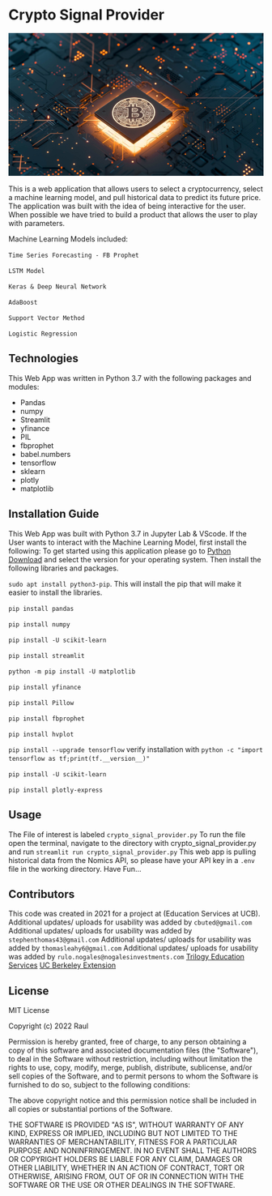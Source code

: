 # Crypto Signal Provider


![CRYPTO SIGNAL](images/crypto_image.jpg)


This is a web application that allows users to select a cryptocurrency, select a machine learning model, and pull historical data to predict its future price. The application was built with the idea of being interactive for the user. When possible we have tried to build a product that allows the user to play with parameters.  

Machine Learning Models included:

``` Time Series Forecasting - FB Prophet ```

``` LSTM Model ```

``` Keras & Deep Neural Network ```

``` AdaBoost ```

``` Support Vector Method ```

``` Logistic Regression ```


## Technologies

This Web App was written in Python 3.7 with the following packages and modules:

- Pandas
- numpy
- Streamlit
- yfinance
- PIL
- fbprophet
- babel.numbers
- tensorflow
- sklearn
- plotly
- matplotlib

## Installation Guide

This Web App was built with Python 3.7 in Jupyter Lab & VScode. If the User wants to interact with the Machine Learning Model, first install the following:
To get started using this application please go to [Python Download](https://www.python.org/downloads/) and select the version for your operating system. Then install the following libraries and packages.

``` sudo apt install python3-pip ```. This will install the pip that will make it easier to install the libraries.

``` pip install pandas ```

``` pip install numpy ```

``` pip install -U scikit-learn ```

``` pip install streamlit ```

``` python -m pip install -U matplotlib ```

``` pip install yfinance ```

``` pip install Pillow ```

``` pip install fbprophet ```

``` pip install hvplot ```

``` pip install --upgrade tensorflow ``` verify installation with ``` python -c "import tensorflow as tf;print(tf.__version__)" ```

``` pip install -U scikit-learn ```
  
``` pip install plotly-express ```


## Usage

The File of interest is labeled ``` crypto_signal_provider.py ```
To run the file open the terminal, navigate to the directory with crypto_signal_provider.py and run ``` streamlit run crypto_signal_provider.py ```
This web app is pulling historical data from the Nomics API, so please have your API key in a ``` .env ``` file in the working directory.
Have Fun...


## Contributors

This code was created in 2021 for a project at (Education Services at UCB). 
Additional updates/ uploads for usability was added by `cbuted@gmail.com`
Additional updates/ uploads for usability was added by `stephenthomas43@gmail.com`
Additional updates/ uploads for usability was added by `thomasleahy6@gmail.com`
Additional updates/ uploads for usability was added by `rulo.nogales@nogalesinvestments.com`
[Trilogy Education Services](https://www.trilogyed.com/)
[UC Berkeley Extension ](https://extension.berkeley.edu/)


## License

MIT License

Copyright (c) 2022 Raul 

Permission is hereby granted, free of charge, to any person obtaining a copy
of this software and associated documentation files (the "Software"), to deal
in the Software without restriction, including without limitation the rights
to use, copy, modify, merge, publish, distribute, sublicense, and/or sell
copies of the Software, and to permit persons to whom the Software is
furnished to do so, subject to the following conditions:

The above copyright notice and this permission notice shall be included in all
copies or substantial portions of the Software.

THE SOFTWARE IS PROVIDED "AS IS", WITHOUT WARRANTY OF ANY KIND, EXPRESS OR
IMPLIED, INCLUDING BUT NOT LIMITED TO THE WARRANTIES OF MERCHANTABILITY,
FITNESS FOR A PARTICULAR PURPOSE AND NONINFRINGEMENT. IN NO EVENT SHALL THE
AUTHORS OR COPYRIGHT HOLDERS BE LIABLE FOR ANY CLAIM, DAMAGES OR OTHER
LIABILITY, WHETHER IN AN ACTION OF CONTRACT, TORT OR OTHERWISE, ARISING FROM,
OUT OF OR IN CONNECTION WITH THE SOFTWARE OR THE USE OR OTHER DEALINGS IN THE
SOFTWARE.



